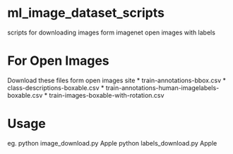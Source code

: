 # ml_image_dataset_scripts
scripts for downloading images form imagenet open images with labels 



# For Open Images

Download these files form open images site
	* train-annotations-bbox.csv
	* class-descriptions-boxable.csv
	* train-annotations-human-imagelabels-boxable.csv
	* train-images-boxable-with-rotation.csv


 # Usage

 eg.
 	python image_download.py Apple
 	python labels_download.py Apple
